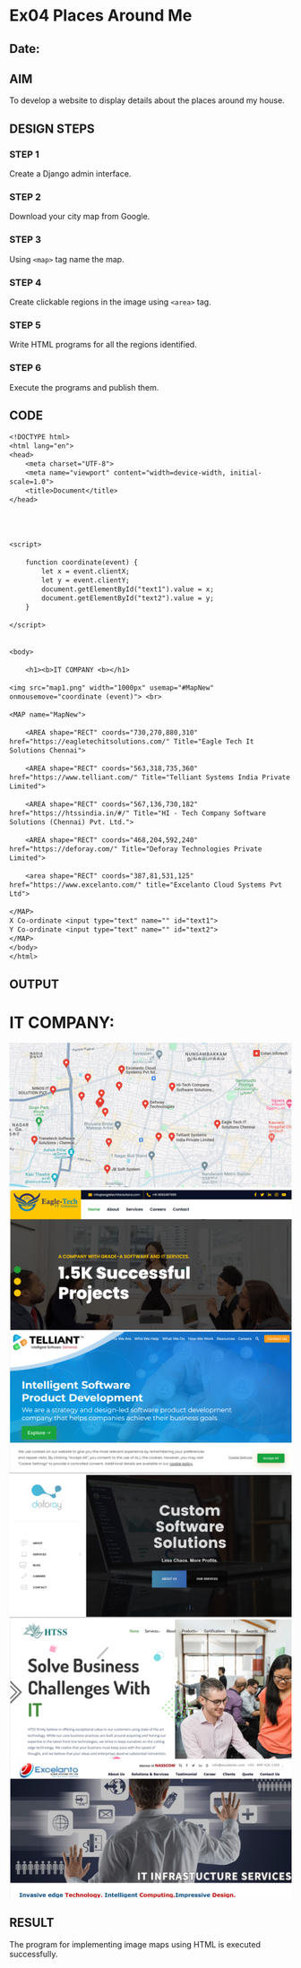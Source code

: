 # Ex04 Places Around Me
## Date: 

## AIM
To develop a website to display details about the places around my house.

## DESIGN STEPS

### STEP 1
Create a Django admin interface.

### STEP 2
Download your city map from Google.

### STEP 3
Using ```<map>``` tag name the map.

### STEP 4
Create clickable regions in the image using ```<area>``` tag.

### STEP 5
Write HTML programs for all the regions identified.

### STEP 6
Execute the programs and publish them.

## CODE
```
<!DOCTYPE html>
<html lang="en">
<head>
    <meta charset="UTF-8">
    <meta name="viewport" content="width=device-width, initial-scale=1.0">
    <title>Document</title>
</head>




<script>

    function coordinate(event) { 
        let x = event.clientX;
        let y = event.clientY;
        document.getElementById("text1").value = x;
        document.getElementById("text2").value = y;
    }

</script>
    

<body>
     
    <h1><b>IT COMPANY <b></h1>
    
<img src="map1.png" width="1000px" usemap="#MapNew" onmousemove="coordinate (event)"> <br>

<MAP name="MapNew">
    
    <AREA shape="RECT" coords="730,270,880,310" href="https://eagletechitsolutions.com/" Title="Eagle Tech It Solutions Chennai">
    
    <AREA shape="RECT" coords="563,318,735,360" href="https://www.telliant.com/" Title="Telliant Systems India Private Limited">
    
    <AREA shape="RECT" coords="567,136,730,182" href="https://htssindia.in/#/" Title="HI - Tech Company Software Solutions (Chennai) Pvt. Ltd.">
    
    <AREA shape="RECT" coords="468,204,592,240" href="https://deforay.com/" Title="Deforay Technologies Private Limited">
    
    <area shape="RECT" coords="387,81,531,125" href="https://www.excelanto.com/" title="Excelanto Cloud Systems Pvt Ltd">

</MAP> 
X Co-ordinate <input type="text" name="" id="text1">
Y Co-ordinate <input type="text" name="" id="text2">
</MAP>
</body>
</html>

```

## OUTPUT
# IT COMPANY:
![alt text](map1.png)
![alt text](img1.png)
![alt text](img2.png)
![alt text](img3.png)
![alt text](img4.png)
![alt text](img5.png)




## RESULT
The program for implementing image maps using HTML is executed successfully.
